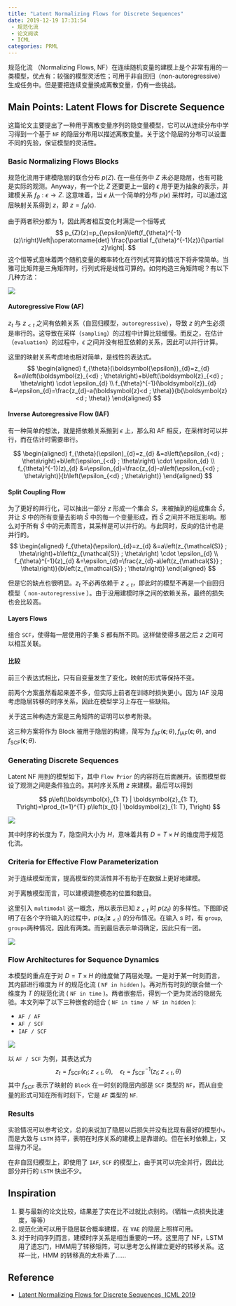 ```yaml
---
title: "Latent Normalizing Flows for Discrete Sequences"
date: 2019-12-19 17:31:54
 - 规范化流
 - 论文阅读
 - ICML
categories: PRML
---
```


规范化流 （Normalizing Flows, NF）在连续随机变量的建模上是个非常有用的一类模型，优点有：较强的模型灵活性；可用于非自回归（non-autoregressive）生成任务中。但是要把连续变量换成离散变量，仍有一些挑战。

## Main Points: Latent Flows for Discrete Sequence

这篇论文主要提出了一种用于离散变量序列的隐变量模型，它可以从连续分布中学习得到一个基于 `NF` 的隐层分布用以描述离散变量。关于这个隐层的分布可以设置不同的先验，保证模型的灵活性。

### Basic Normalizing Flows Blocks

规范化流用于建模隐层的联合分布 $p(Z)$. 在一些任务中 $Z$ 未必是隐层，也有可能是实际的观测。Anyway，有一个比 $Z$ 还要更上一层的 $\epsilon$ 用于更为抽象的表示，并建模关系 $f_{\theta}: \epsilon \rightarrow Z$. 这意味着，当 $\epsilon$ 从一个简单的分布 $p(\epsilon)$ 采样时，可以通过这层映射关系得到 $z$，即 $z = f_{\theta}(\epsilon)$. 

由于两者积分都为 1，因此两者相互变化时满足一个恒等式
$$
p_{Z}(z)=p_{\epsilon}\left(f_{\theta}^{-1}(z)\right)\left|\operatorname{det} \frac{\partial f_{\theta}^{-1}(z)}{\partial z}\right|.
$$
这个恒等式意味着两个随机变量的概率转化在行列式可算的情况下将非常简单。当雅可比矩阵是三角矩阵时，行列式将是线性可算的。如何构造三角矩阵呢？有以下几种方法：

![](latent-normalizing-flows-for-discrete-sequences/fig1_block.png)

#### Autoregressive Flow (AF)

$z_t$ 与 $z_{<t}$ 之间有依赖关系（自回归模型，`autoregressive`），导致 $z$ 的产生必须是串行的。这导致在采样（`sampling`）的过程中计算比较缓慢。而反之，在估计（`evaluation`）的过程中，$\epsilon$ 之间并没有相互依赖的关系，因此可以并行计算。

这里的映射关系考虑地也相对简单，是线性的表达式。
$$
\begin{aligned}
f_{\theta}(\boldsymbol{\epsilon})_{d}=z_{d} &=a\left(\boldsymbol{z}_{<d} ; \theta\right)+b\left(\boldsymbol{z}_{<d} ; \theta\right) \cdot \epsilon_{d} \\
f_{\theta}^{-1}(\boldsymbol{z})_{d} &=\epsilon_{d}=\frac{z_{d}-a(\boldsymbol{z}<d ; \theta)}{b(\boldsymbol{z}<d ; \theta)} 
\end{aligned}
$$

#### Inverse Autoregressive Flow (IAF)

有一种简单的想法，就是把依赖关系搬到 $\epsilon$ 上，那么和 AF 相反，在采样时可以并行，而在估计时需要串行。

$$
\begin{aligned} f_{\theta}(\epsilon)_{d}=z_{d} &=a\left(\epsilon_{<d} ; \theta\right)+b\left(\epsilon_{<d} ; \theta\right) \cdot \epsilon_{d} \\ f_{\theta}^{-1}(z)_{d} &=\epsilon_{d}=\frac{z_{d}-a\left(\epsilon_{<d} ; \theta\right)}{b\left(\epsilon_{<d} ; \theta\right)} \end{aligned}
$$

#### Split Coupling Flow

为了更好的并行化，可以抽出一部分 $z$ 形成一个集合 $S$，未被抽到的组成集合 $\bar S$，并让 $S$ 中的所有变量去影响 $\bar S$ 中的每一个变量形成，而 $\bar S$ 之间并不相互影响。那么对于所有 $\bar S$ 中的元素而言，其采样是可以并行的。与此同时，反向的估计也是并行的。
$$
\begin{aligned} f_{\theta}(\epsilon)_{d}=z_{d} &=a\left(z_{\mathcal{S}} ; \theta\right)+b\left(z_{\mathcal{S}} ; \theta\right) \cdot \epsilon_{d} \\
f_{\theta}^{-1}(z)_{d} &=\epsilon_{d}=\frac{z_{d}-a\left(z_{\mathcal{S}} ; \theta\right)}{b\left(z_{\mathcal{S}} ; \theta\right)} \end{aligned}
$$

但是它的缺点也很明显。$z_t$ 不必再依赖于 $z_{<t}$，即此时的模型不再是一个自回归模型（ `non-autoregressive` ）。由于没用建模时序之间的依赖关系，最终的损失也会比较高。

#### Layers Flows

组合 `SCF`，使得每一层使用的子集 $S$ 都有所不同。这样做使得多层之后 $z$ 之间可以相互关联。

#### 比较

前三个表达式相比，只有自变量发生了变化，映射的形式等保持不变。

前两个方案虽然看起来差不多，但实际上前者在训练时损失更小。因为 IAF 没用考虑隐层转移的时序关系，因此在模型学习上存在一些缺陷。

关于这三种构造方案是三角矩阵的证明可以参考附录。

这三种方案将作为 Block 被用于隐层的构建，简写为 $f_{\mathrm{AF}}(\boldsymbol{\epsilon} ; \theta), f_{\mathrm{IAF}}(\boldsymbol{\epsilon} ; \theta),$ and $f_{\mathrm{SCF}}(\boldsymbol{\epsilon} ; \theta)$.

### Generating Discrete  Sequences

Latent NF 用到的模型如下，其中 `Flow Prior` 的内容将在后面展开。该图模型假设了观测之间是条件独立的。其时序关系用 $z$ 来建模。最后可以得到

$$
p\left(\boldsymbol{x}_{1: T} | \boldsymbol{z}_{1: T}, T\right)=\prod_{t=1}^{T} p\left(x_{t} | \boldsymbol{z}_{1: T}, T\right)
$$

![](latent-normalizing-flows-for-discrete-sequences/fig2_generative_model.png)

其中时序的长度为  $T$，隐空间大小为 $H$，意味着共有 $D=T\times H$ 的维度用于规范化流。

### Criteria for Effective Flow Parameterization


对于连续模型而言，提高模型的灵活性并不有助于在数据上更好地建模。

对于离散模型而言，可以建模调整模态的位置和数目。

这里引入 `multimodal` 这一概念，用以表示已知 $z_{<t}$ 时 $p(z_t)$ 的多样性。下图即说明了在各个字符输入的过程中，$p\left(\boldsymbol{z}_{t} | \boldsymbol{z}_{<t}\right)$ 的分布情况。在输入 s 时，有 `group`, `groups`两种情况，因此有两类。而到最后表示单词确定，因此只有一团。

![](latent-normalizing-flows-for-discrete-sequences/groups.png)

### Flow Architectures for Sequence Dynamics

本模型的重点在于对 $D=T\times H$ 的维度做了两层处理。一是对于某一时刻而言，其内部进行维度为 $H$ 的规范化流 ( `NF in hidden` )。再对所有时刻的联合做一个维度为 $T$ 的规范化流 ( `NF in time` )。两者嵌套后，得到一个更为灵活的隐层先验。本文列举了以下三种嵌套的组合 ( `NF in time / NF in hidden` ):

 - `AF / AF`
 - `AF / SCF`
 - `IAF / SCF`
  
![](latent-normalizing-flows-for-discrete-sequences/fig4_hidden_nf.png)

以 `AF / SCF` 为例，其表达式为
$$
z_{t}=f_{\mathrm{SCF}}\left(\epsilon_{t} ; z_{<t}, \theta\right), \quad \epsilon_{t}=f_{\mathrm{SCF}}^{-1}\left(z_{t} ; z_{<t}, \theta\right)
$$
其中 $f_{SCF}$ 表示了映射的 `Block` 在一时刻的隐层内部是 `SCF` 类型的 `NF`，而从自变量的形式可知在所有时刻下，它是 `AF` 类型的 `NF`.

### Results

实验情况可以参考论文，总的来说加了隐层以后损失并没有比现有最好的模型小，而是大致与 `LSTM` 持平，表明在时序关系的建模上是靠谱的。但在长时依赖上，又显得力不足。

在非自回归模型上，即使用了 `IAF`, `SCF` 的模型上，由于其可以完全并行，因此比部分并行的 `LSTM` 快出不少。

## Inspiration

1. 要与最新的论文比较，结果差了实在比不过就比点别的。（牺牲一点损失比速度，等等）
2. 规范化流可以用于隐层联合概率建模，在 `VAE` 的隐层上照样可用。
3. 对于时间序列而言，建模时序关系是相当重要的一环。这里用了 NF，LSTM 用了遗忘门，HMM用了转移矩阵，可以思考怎么样建立更好的转移关系。这样一比，HMM 的转移真的太朴素了……

## Reference 

- [Latent Normalizing Flows for Discrete Sequences, ICML 2019](http://proceedings.mlr.press/v97/ziegler19a.html)
